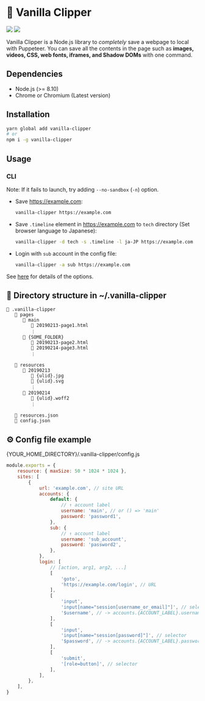 # 📃 Vanilla Clipper

![](https://img.shields.io/npm/v/vanilla-clipper.svg?style=for-the-badge)
![](https://img.shields.io/bundlephobia/minzip/vanilla-clipper.svg?style=for-the-badge)

Vanilla Clipper is a Node.js library to _completely_ save a webpage to local with Puppeteer. You can save all the contents in the page such as **images, videos, CSS, web fonts, iframes, and Shadow DOMs** with one command.

## Dependencies

-   Node.js (>= 8.10)
-   Chrome or Chromium (Latest version)

## Installation

```sh
yarn global add vanilla-clipper
# or
npm i -g vanilla-clipper
```

## Usage

### CLI

Note: If it fails to launch, try adding `--no-sandbox` (`-n`) option.

-   Save https://example.com:

    ```sh
    vanilla-clipper https://example.com
    ```

-   Save `.timeline` element in https://example.com to `tech` directory (Set browser language to Japanese):

    ```sh
    vanilla-clipper -d tech -s .timeline -l ja-JP https://example.com
    ```

-   Login with `sub` account in the config file:

    ```sh
    vanilla-clipper -a sub https://example.com
    ```

See [here](/src/bin/clip.ts) for details of the options.

## 📂 Directory structure in ~/.vanilla-clipper

```
📂 .vanilla-clipper
   📂 pages
      📂 main
         📃 20190213-page1.html
         ︙
      📂 {SOME_FOLDER}
         📃 20190213-page2.html
         📃 20190214-page3.html
         ︙

   📂 resources
      📂 20190213
         📎 {ulid}.jpg
         📎 {ulid}.svg
         ︙
      📂 20190214
         📎 {ulid}.woff2
         ︙

   💎 resources.json
   💎 config.json
```

## ⚙️ Config file example

{YOUR_HOME_DIRECTORY}/.vanilla-clipper/config.js

```js
module.exports = {
    resource: { maxSize: 50 * 1024 * 1024 },
    sites: [
        {
            url: 'example.com', // site URL
            accounts: {
                default: {
                    // ↑ account label
                    username: 'main', // or () => 'main'
                    password: 'password1',
                },
                sub: {
                    // ↑ account label
                    username: 'sub_account',
                    password: 'password2',
                },
            },
            login: [
                // [action, arg1, arg2, ...]
                [
                    'goto',
                    'https://example.com/login', // URL
                ],
                [
                    'input',
                    'input[name="session[username_or_email]"]', // selector
                    '$username', // -> accounts.{ACCOUNT_LABEL}.username
                ],
                [
                    'input',
                    'input[name="session[password]"]', // selector
                    '$password', // -> accounts.{ACCOUNT_LABEL}.password
                ],
                [
                    'submit',
                    '[role=button]', // selector
                ],
            ],
        },
    ],
}
```
